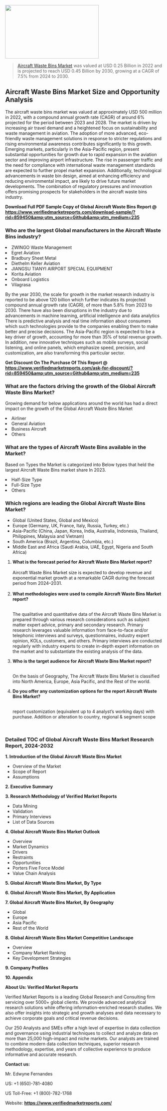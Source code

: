 <img src="https://ffe5etoiles.com/wp-content/uploads/2024/12/MST1-300x171.png" alt="" width="300" height="171" class="alignnone size-medium wp-image-20088" /><blockquote><p><p><a href="https://www.verifiedmarketreports.com/download-sample/?rid=859450&utm_source=Github&utm_medium=235" target="_blank">Aircraft Waste Bins Market</a> was valued at USD 0.25 Billion in 2022 and is projected to reach USD 0.45 Billion by 2030, growing at a CAGR of 7.5% from 2024 to 2030.</p></blockquote><p><h2>Aircraft Waste Bins Market Size and Opportunity Analysis</h2>The aircraft waste bins market was valued at approximately USD 500 million in 2022, with a compound annual growth rate (CAGR) of around 6% projected for the period between 2023 and 2028. The market is driven by increasing air travel demand and a heightened focus on sustainability and waste management in aviation. The adoption of more advanced, eco-friendly waste management solutions in response to stricter regulations and rising environmental awareness contributes significantly to this growth. Emerging markets, particularly in the Asia-Pacific region, present substantial opportunities for growth due to rapid expansion in the aviation sector and improving airport infrastructure. The rise in passenger traffic and the need for compliance with international waste management standards are expected to further propel market expansion. Additionally, technological advancements in waste bin design, aimed at enhancing efficiency and reducing environmental impact, are likely to drive future market developments. The combination of regulatory pressures and innovation offers promising prospects for stakeholders in the aircraft waste bins industry.</p><p class=""><strong>Download Full PDF Sample Copy of Global Aircraft Waste Bins Report @ <a href="https://www.verifiedmarketreports.com/download-sample/?rid=859450&amp;utm_source=Github&amp;utm_medium=235" target="_blank">https://www.verifiedmarketreports.com/download-sample/?rid=859450&amp;utm_source=Github&amp;utm_medium=235</a></strong></p><h3 id="" class="">Who are the largest Global manufacturers in the Aircraft Waste Bins industry?</h3><p><li>ZWINGO Waste Management</li><li> Egret Aviation</li><li> Bradbury Sheet Metal</li><li> Diethelm Keller Aviation</li><li> JIANGSU TIANYI AIRPORT SPECIAL EQUIPMENT</li><li> Korita Aviation</li><li> Onboard Logistics</li><li> Vilagrasa</li></p><div class=""><div class="" dir="" data-message-author-role="" data-message-id="" data-message-model-slug=""><div class=""><div class=""><div class=""><div class="" dir="" data-message-author-role="" data-message-id="" data-message-model-slug=""><div class=""><div class=""><p>By the year 2030, the scale for growth in the market research industry is reported to be above 120 billion which further indicates its projected compound annual growth rate (CAGR), of more than 5.8% from 2023 to 2030. There have also been disruptions in the industry due to advancements in machine learning, artificial intelligence and data analytics There is predictive analysis and real time information about consumers which such technologies provide to the companies enabling them to make better and precise decisions. The Asia-Pacific region is expected to be a key driver of growth, accounting for more than 35% of total revenue growth. In addition, new innovative techniques such as mobile surveys, social listening, and online panels, which emphasize speed, precision, and customization, are also transforming this particular sector.</p><p><strong>Get Discount On The Purchase Of This Report @&nbsp; <a href="https://www.verifiedmarketreports.com/ask-for-discount/?rid=859450&amp;utm_source=Github&amp;utm_medium=235" target="_blank">https://www.verifiedmarketreports.com/ask-for-discount/?rid=859450&amp;utm_source=Github&amp;utm_medium=235</a></strong></p></div></div></div></div></div></div></div></div><h3 id="" class="">What are the factors driving the growth of the Global Aircraft Waste Bins Market?</h3><p id="" class="">Growing demand for below applications around the world has had a direct impact on the growth of the Global Aircraft Waste Bins Market</p><p id="" class=""><li>Airliner</li><li> General Aviation</li><li> Business Aircraft</li><li> Others</li></p><h3 id="" class="">What are the types of Aircraft Waste Bins available in the Market?</h3><p id="" class="">Based on Types the Market is categorized into Below types that held the largest Aircraft Waste Bins market share In 2023.</p><p id="" class=""><li>Half-Size Type</li><li> Full-Size Type</li><li> Others</li></p><h3 id="" class="">Which regions are leading the Global Aircraft Waste Bins Market?</h3><ul><li>Global (United States, Global and Mexico)</li><li>Europe (Germany, UK, France, Italy, Russia, Turkey, etc.)</li><li>Asia-Pacific (China, Japan, Korea, India, Australia, Indonesia, Thailand, Philippines, Malaysia and Vietnam)</li><li>South America (Brazil, Argentina, Columbia, etc.)</li><li>Middle East and Africa (Saudi Arabia, UAE, Egypt, Nigeria and South Africa)</li></ul><p><ol><li><strong>What is the forecast period for Aircraft Waste Bins Market report?<br /></strong><br /><span data-sheets-root="1" data-sheets-value="{&quot;1&quot;:2,&quot;2&quot;:&quot;XXXX size is expected to develop revenue and exponential market growth at a remarkable CAGR during the forecast period from 2024&ndash;2030.&quot;}" data-sheets-userformat="{&quot;2&quot;:12674,&quot;4&quot;:{&quot;1&quot;:2,&quot;2&quot;:16776960},&quot;10&quot;:2,&quot;11&quot;:0,&quot;15&quot;:&quot;Arial&quot;,&quot;16&quot;:12}">Aircraft Waste Bins Market size is expected to develop revenue and exponential market growth at a remarkable CAGR during the forecast period from 2024&ndash;2031.</span><br /><br /></li><li><strong>What methodologies were used to compile Aircraft Waste Bins Market report?<br /><br /></strong><p>The qualitative and quantitative data of the&nbsp;Aircraft Waste Bins Market is prepared through various research considerations such as subject matter expert advice, primary and secondary research. Primary research leverages valuable information from face-to-face and/or telephonic interviews and surveys, questionnaires, industry expert opinion, KOLs, customers, and others. Primary interviews are conducted regularly with industry experts to create in-depth expert information on the market and to substantiate the existing analysis of the data.&nbsp;</p></li><li><strong>Who is the target audience for Aircraft Waste Bins Market report?<br /><br /></strong><p>On the basis of Geography, The&nbsp;Aircraft Waste Bins Market is classified into North America, Europe, Asia Pacific, and the Rest of the world.</p></li><li><strong>Do you offer any customization options for the report Aircraft Waste Bins Market?<br /><br /></strong><p>report customization (equivalent up to 4 analyst&rsquo;s working days) with purchase. Addition or alteration to country, regional &amp; segment scope</p><p>&nbsp;</p></li></ol></p><h3 id="" class="">Detailed TOC of Global Aircraft Waste Bins Market Research Report, 2024-2032</h3><p id="" class=""><strong>1. Introduction of the Global Aircraft Waste Bins Market</strong></p><ul><li>Overview of the Market</li><li>Scope of Report</li><li>Assumptions</li></ul><p id="" class=""><strong>2. Executive Summary</strong></p><p id="" class=""><strong>3. Research Methodology of&nbsp;Verified Market Reports</strong></p><ul><li>Data Mining</li><li>Validation</li><li>Primary Interviews</li><li>List of Data Sources</li></ul><p id="" class=""><strong>4. Global Aircraft Waste Bins Market Outlook</strong></p><ul><li>Overview</li><li>Market Dynamics</li><li>Drivers</li><li>Restraints</li><li>Opportunities</li><li>Porters Five Force Model</li><li>Value Chain Analysis</li></ul><p id="" class=""><strong>5. Global Aircraft Waste Bins Market, By&nbsp;Type</strong></p><p id="" class=""><strong>6. Global Aircraft Waste Bins Market, By Application</strong></p><p id="" class=""><strong>7. Global Aircraft Waste Bins Market, By Geography</strong></p><ul><li>Global</li><li>Europe</li><li>Asia Pacific</li><li>Rest of the World</li></ul><p id="" class=""><strong>8. Global Aircraft Waste Bins Market Competitive Landscape</strong></p><ul><li>Overview</li><li>Company Market Ranking</li><li>Key Development Strategies</li></ul><p id="" class=""><strong>9. Company Profiles</strong></p><p id="" class=""><strong>10. Appendix</strong></p><p id="" class=""><strong>About Us: Verified Market Reports</strong></p><p id="" class="">Verified Market Reports is a leading Global Research and Consulting firm servicing over 5000+ global clients. We provide advanced analytical research solutions while offering information-enriched research studies. We also offer insights into strategic and growth analyses and data necessary to achieve corporate goals and critical revenue decisions.</p><p id="" class="">Our 250 Analysts and SMEs offer a high level of expertise in data collection and governance using industrial techniques to collect and analyze data on more than 25,000 high-impact and niche markets. Our analysts are trained to combine modern data collection techniques, superior research methodology, expertise, and years of collective experience to produce informative and accurate research.</p><p id="" class=""><strong>Contact us:</strong></p><p id="" class="">Mr. Edwyne Fernandes</p><p id="" class="">US: +1 (650)-781-4080</p><p id="" class="">US Toll-Free: +1 (800)-782-1768</p><p id="" class="">Website: <a target="" data-test-app-aware-link=""><strong>https://www.verifiedmarketreports.com/</strong></a></p>
